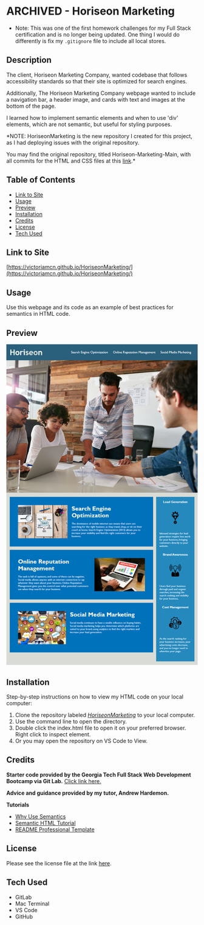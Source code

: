 # ARCHIVED - Horiseon Marketing

- Note: This was one of the first homework challenges for my Full Stack certification and is no longer being updated. One thing I would do differently is fix my `.gitignore` file to include all local stores.

## Description

The client, Horiseon Marketing Company, wanted codebase that follows accessibility standards so that their site is optimized for search engines.

Additionally, The Horiseon Marketing Company webpage  wanted to include a navigation bar, a header image, and cards with text and images at the bottom of the page.

I learned how to implement semantic elements and when to use 'div' elements, which are not semantic, but useful for styling purposes.

*NOTE: HoriseonMarketing is the new repository I created for this project, as I had deploying issues with the original repository.

You may find the original repository, titled Horiseon-Marketing-Main, with all commits for the HTML and CSS files at this [link](https://github.com/victoriamcn/Horiseon-Marketing-Main).*

## Table of Contents

- [Link to Site](#link-to-site)
- [Usage](#usage)
- [Preview](#preview)
- [Installation](#installation)
- [Credits](#credits)
- [License](#license)
- [Tech Used](#tech-used)

## Link to Site

[https://victoriamcn.github.io/HoriseonMarketing/](https://victoriamcn.github.io/HoriseonMarketing/)

## Usage

Use this webpage and its code as an example of best practices for semantics in HTML code.

## Preview

![Screenshot of the Horiseon Marketing Landing Page](./assets/Preview/HoriseonMarketingPreviewPage.png)

## Installation

Step-by-step instructions on how to view my HTML code on your local computer:

1. Clone the repository labeled [*HoriseonMarketing*](https://github.com/victoriamcn/HoriseonMarketing) to your local computer.
2. Use the command line to open the directory.
3. Double click the index.html file to open it on your preferred browser. Right click to inspect element.
4. Or you may open the repository on VS Code to View.

## Credits

**Starter code provided by the Georgia Tech Full Stack Web Development Bootcamp via Git Lab.** [Click link here.](https://gt.bootcampcontent.com/GT-Coding-Boot-Camp/GT-VIRT-FSF-PT-01-2023-U-LOLC/-/blob/main/01-HTML-Git-CSS/02-Challenge/README.md)

**Advice and guidance provided by my tutor, Andrew Hardemon.**

**Tutorials**
- [Why Use Semantics](https://www.thoughtco.com/why-use-semantic-html-3468271)
- [Semantic HTML Tutorial](https://www.internetingishard.com/html-and-css/semantic-html/)
- [README Professional Template](https://coding-boot-camp.github.io/full-stack/github/professional-readme-guide)

## License

Please see the license file at the link [here](https://github.com/victoriamcn/HoriseonMarketing/blob/main/LICENSE).

## Tech Used
- GitLab
- Mac Terminal
- VS Code
- GitHub
